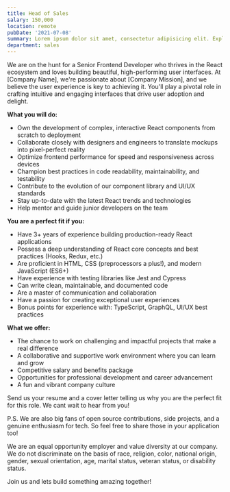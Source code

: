 ```yaml
---
title: Head of Sales
salary: 150,000
location: remote
pubDate: '2021-07-08'
summary: Lorem ipsum dolor sit amet, consectetur adipisicing elit. Explicabo necessitatibus asperiores minima neque suscipit et iusto distinctio dolorem quam rerum, aperiam mollitia veniam soluta labore commodi, repellendus cumque voluptate quos.
department: sales
---
```


We are on the hunt for a Senior Frontend Developer who thrives in the React ecosystem and loves building beautiful, high-performing user interfaces. At [Company Name], we're passionate about [Company Mission], and we believe the user experience is key to achieving it. You'll play a pivotal role in crafting intuitive and engaging interfaces that drive user adoption and delight.

**What you will do:**

- Own the development of complex, interactive React components from scratch to deployment
- Collaborate closely with designers and engineers to translate mockups into pixel-perfect reality
- Optimize frontend performance for speed and responsiveness across devices
- Champion best practices in code readability, maintainability, and testability
- Contribute to the evolution of our component library and UI/UX standards
- Stay up-to-date with the latest React trends and technologies
- Help mentor and guide junior developers on the team

**You are a perfect fit if you:**

- Have 3+ years of experience building production-ready React applications
- Possess a deep understanding of React core concepts and best practices (Hooks, Redux, etc.)
- Are proficient in HTML, CSS (preprocessors a plus!), and modern JavaScript (ES6+)
- Have experience with testing libraries like Jest and Cypress
- Can write clean, maintainable, and documented code
- Are a master of communication and collaboration
- Have a passion for creating exceptional user experiences
- Bonus points for experience with: TypeScript, GraphQL, UI/UX best practices

**What we offer:**

- The chance to work on challenging and impactful projects that make a real difference
- A collaborative and supportive work environment where you can learn and grow
- Competitive salary and benefits package
- Opportunities for professional development and career advancement
- A fun and vibrant company culture

Send us your resume and a cover letter telling us why you are the perfect fit for this role. We cant wait to hear from you!

P.S. We are also big fans of open source contributions, side projects, and a genuine enthusiasm for tech. So feel free to share those in your application too!

We are an equal opportunity employer and value diversity at our company. We do not discriminate on the basis of race, religion, color, national origin, gender, sexual orientation, age, marital status, veteran status, or disability status.

Join us and lets build something amazing together!
